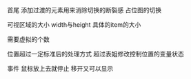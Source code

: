 首尾 添加过渡的元素用来消除切换的断裂感
占位图的切换

可视区域的大小 width与height
具体的item的大小

需要虚拟的个数

位置超过一定标准后的处理方式
超过表姐修改控制位置的变量状态

事件
鼠标放上去就停止
移开又可以显示
